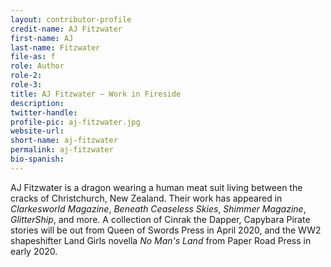 ```yaml
---
layout: contributor-profile
credit-name: AJ Fitzwater
first-name: AJ
last-name: Fitzwater
file-as: f
role: Author
role-2:
role-3:
title: AJ Fitzwater — Work in Fireside
description:
twitter-handle:
profile-pic: aj-fitzwater.jpg
website-url:
short-name: aj-fitzwater
permalink: aj-fitzwater
bio-spanish:
---
```

AJ Fitzwater is a dragon wearing a human meat suit living between the cracks of Christchurch, New Zealand. Their work has appeared in _Clarkesworld Magazine_, _Beneath Ceaseless Skies_, _Shimmer Magazine_, _GlitterShip_, and more. A collection of Cinrak the Dapper, Capybara Pirate stories will be out from Queen of Swords Press in April 2020, and the WW2 shapeshifter Land Girls novella _No Man's Land_ from Paper Road Press  in early 2020.
